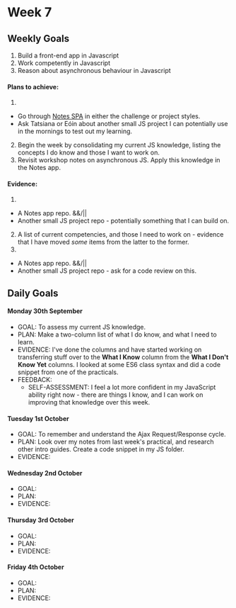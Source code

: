 # Week 7

## Weekly Goals

1. Build a front-end app in Javascript
2. Work competently in Javascript
3. Reason about asynchronous behaviour in Javascript

#### Plans to achieve:

1. 
  - Go through [Notes SPA](https://github.com/makersacademy/course/tree/master/further_javascript) in either the challenge or project styles. 
  - Ask Tatsiana or Eóin about another small JS project I can potentially use in the mornings to test out my learning.
2. Begin the week by consolidating my current JS knowledge, listing the concepts I do know and those I want to work on.  
3. Revisit workshop notes on asynchronous JS. Apply this knowledge in the Notes app. 

#### Evidence:

1. 
  - A Notes app repo.
  &&/|| 
  - Another small JS project repo - potentially something that I can build on.
2. A list of current competencies, and those I need to work on - evidence that I have moved *some* items from the latter to the former. 
3. 
  - A Notes app repo.
  &&/||
  - Another small JS project repo - ask for a code review on this. 

## Daily Goals

#### Monday 30th September
- GOAL: To assess my current JS knowledge.
- PLAN: Make a two-column list of what I do know, and what I need to learn. 
- EVIDENCE: I've done the columns and have started working on transferring stuff over to the **What I Know** column from the **What I Don't Know Yet** columns. I looked at some ES6 class syntax and did a code snippet from one of the practicals. 
- FEEDBACK: 
  - SELF-ASSESSMENT: I feel a lot more confident in my JavaScript ability right now - there are things I know, and I can work on improving that knowledge over this week. 

#### Tuesday 1st October
- GOAL: To remember and understand the Ajax Request/Response cycle.
- PLAN: Look over my notes from last week's practical, and research other intro guides. Create a code snippet in my JS folder. 
- EVIDENCE: 

#### Wednesday 2nd October
- GOAL:
- PLAN: 
- EVIDENCE:

#### Thursday 3rd October
- GOAL:
- PLAN: 
- EVIDENCE: 

#### Friday 4th October
- GOAL:
- PLAN: 
- EVIDENCE: 
